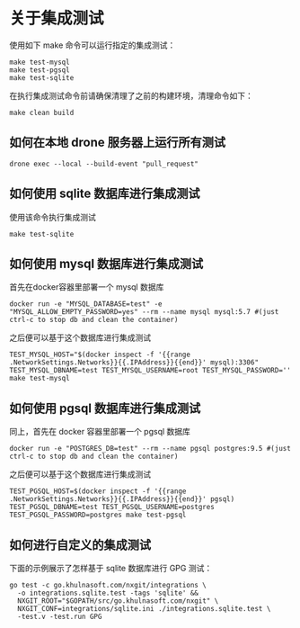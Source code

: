 # 关于集成测试

使用如下 make 命令可以运行指定的集成测试：
```shell
make test-mysql
make test-pgsql
make test-sqlite
```

在执行集成测试命令前请确保清理了之前的构建环境，清理命令如下：
```
make clean build
```

## 如何在本地 drone 服务器上运行所有测试
```
drone exec --local --build-event "pull_request"
```

## 如何使用 sqlite 数据库进行集成测试
使用该命令执行集成测试
```
make test-sqlite
```

## 如何使用 mysql 数据库进行集成测试
首先在docker容器里部署一个 mysql 数据库
```
docker run -e "MYSQL_DATABASE=test" -e "MYSQL_ALLOW_EMPTY_PASSWORD=yes" --rm --name mysql mysql:5.7 #(just ctrl-c to stop db and clean the container) 
```
之后便可以基于这个数据库进行集成测试
```
TEST_MYSQL_HOST="$(docker inspect -f '{{range .NetworkSettings.Networks}}{{.IPAddress}}{{end}}' mysql):3306" TEST_MYSQL_DBNAME=test TEST_MYSQL_USERNAME=root TEST_MYSQL_PASSWORD='' make test-mysql
```

## 如何使用 pgsql 数据库进行集成测试
同上，首先在 docker 容器里部署一个 pgsql 数据库
```
docker run -e "POSTGRES_DB=test" --rm --name pgsql postgres:9.5 #(just ctrl-c to stop db and clean the container) 
```
之后便可以基于这个数据库进行集成测试
```
TEST_PGSQL_HOST=$(docker inspect -f '{{range .NetworkSettings.Networks}}{{.IPAddress}}{{end}}' pgsql) TEST_PGSQL_DBNAME=test TEST_PGSQL_USERNAME=postgres TEST_PGSQL_PASSWORD=postgres make test-pgsql
```

## 如何进行自定义的集成测试

下面的示例展示了怎样基于 sqlite 数据库进行 GPG 测试：
```
go test -c go.khulnasoft.com/nxgit/integrations \
  -o integrations.sqlite.test -tags 'sqlite' &&
  NXGIT_ROOT="$GOPATH/src/go.khulnasoft.com/nxgit" \
  NXGIT_CONF=integrations/sqlite.ini ./integrations.sqlite.test \
  -test.v -test.run GPG
```

